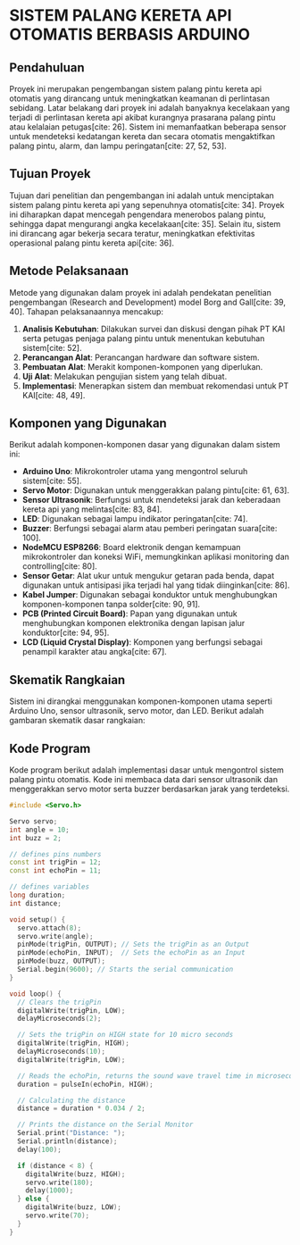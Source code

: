 # SISTEM PALANG KERETA API OTOMATIS BERBASIS ARDUINO

## Pendahuluan

Proyek ini merupakan pengembangan sistem palang pintu kereta api otomatis yang dirancang untuk meningkatkan keamanan di perlintasan sebidang.  Latar belakang dari proyek ini adalah banyaknya kecelakaan yang terjadi di perlintasan kereta api akibat kurangnya prasarana palang pintu atau kelalaian petugas[cite: 26].  Sistem ini memanfaatkan beberapa sensor untuk mendeteksi kedatangan kereta dan secara otomatis mengaktifkan palang pintu, alarm, dan lampu peringatan[cite: 27, 52, 53].

## Tujuan Proyek

 Tujuan dari penelitian dan pengembangan ini adalah untuk menciptakan sistem palang pintu kereta api yang sepenuhnya otomatis[cite: 34].  Proyek ini diharapkan dapat mencegah pengendara menerobos palang pintu, sehingga dapat mengurangi angka kecelakaan[cite: 35].  Selain itu, sistem ini dirancang agar bekerja secara teratur, meningkatkan efektivitas operasional palang pintu kereta api[cite: 36].

## Metode Pelaksanaan

 Metode yang digunakan dalam proyek ini adalah pendekatan penelitian pengembangan (Research and Development) model Borg and Gall[cite: 39, 40]. Tahapan pelaksanaannya mencakup:
1.   **Analisis Kebutuhan**: Dilakukan survei dan diskusi dengan pihak PT KAI serta petugas penjaga palang pintu untuk menentukan kebutuhan sistem[cite: 52].
2.  **Perancangan Alat**: Perancangan hardware dan software sistem.
3.  **Pembuatan Alat**: Merakit komponen-komponen yang diperlukan.
4.  **Uji Alat**: Melakukan pengujian sistem yang telah dibuat.
5.   **Implementasi**: Menerapkan sistem dan membuat rekomendasi untuk PT KAI[cite: 48, 49].

## Komponen yang Digunakan

Berikut adalah komponen-komponen dasar yang digunakan dalam sistem ini:
*  **Arduino Uno**: Mikrokontroler utama yang mengontrol seluruh sistem[cite: 55].
*  **Servo Motor**: Digunakan untuk menggerakkan palang pintu[cite: 61, 63].
*  **Sensor Ultrasonik**: Berfungsi untuk mendeteksi jarak dan keberadaan kereta api yang melintas[cite: 83, 84].
*  **LED**: Digunakan sebagai lampu indikator peringatan[cite: 74].
*  **Buzzer**: Berfungsi sebagai alarm atau pemberi peringatan suara[cite: 100].
*  **NodeMCU ESP8266**: Board elektronik dengan kemampuan mikrokontroler dan koneksi WiFi, memungkinkan aplikasi monitoring dan controlling[cite: 80].
*  **Sensor Getar**: Alat ukur untuk mengukur getaran pada benda, dapat digunakan untuk antisipasi jika terjadi hal yang tidak diinginkan[cite: 86].
*  **Kabel Jumper**: Digunakan sebagai konduktor untuk menghubungkan komponen-komponen tanpa solder[cite: 90, 91].
*  **PCB (Printed Circuit Board)**: Papan yang digunakan untuk menghubungkan komponen elektronika dengan lapisan jalur konduktor[cite: 94, 95].
*  **LCD (Liquid Crystal Display)**: Komponen yang berfungsi sebagai penampil karakter atau angka[cite: 67].

## Skematik Rangkaian

Sistem ini dirangkai menggunakan komponen-komponen utama seperti Arduino Uno, sensor ultrasonik, servo motor, dan LED. Berikut adalah gambaran skematik dasar rangkaian:

## Kode Program

Kode program berikut adalah implementasi dasar untuk mengontrol sistem palang pintu otomatis. Kode ini membaca data dari sensor ultrasonik dan menggerakkan servo motor serta buzzer berdasarkan jarak yang terdeteksi.

```cpp
#include <Servo.h>

Servo servo;
int angle = 10;
int buzz = 2;

// defines pins numbers
const int trigPin = 12;
const int echoPin = 11;

// defines variables
long duration;
int distance;

void setup() {
  servo.attach(8);
  servo.write(angle);
  pinMode(trigPin, OUTPUT); // Sets the trigPin as an Output
  pinMode(echoPin, INPUT);  // Sets the echoPin as an Input
  pinMode(buzz, OUTPUT);
  Serial.begin(9600); // Starts the serial communication
}

void loop() {
  // Clears the trigPin
  digitalWrite(trigPin, LOW);
  delayMicroseconds(2);

  // Sets the trigPin on HIGH state for 10 micro seconds
  digitalWrite(trigPin, HIGH);
  delayMicroseconds(10);
  digitalWrite(trigPin, LOW);

  // Reads the echoPin, returns the sound wave travel time in microseconds
  duration = pulseIn(echoPin, HIGH);

  // Calculating the distance
  distance = duration * 0.034 / 2;

  // Prints the distance on the Serial Monitor
  Serial.print("Distance: ");
  Serial.println(distance);
  delay(100);

  if (distance < 8) {
    digitalWrite(buzz, HIGH);
    servo.write(180);
    delay(1000);
  } else {
    digitalWrite(buzz, LOW);
    servo.write(70);
  }
}

